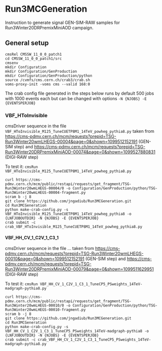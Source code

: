 # Run3MCGeneration

Instruction to generate signal GEN-SIM-RAW samples for Run3Winter20DRPremixMiniAOD campaign.

## General setup

```
cmsRel CMSSW_11_0_0_patch1
cd CMSSW_11_0_0_patch1/src
cmsenv
mkdir Configuration
mkdir Configuration/GenProduction
mkdir Configuration/GenProduction/python
source /cvmfs/cms.cern.ch/crab3/crab.sh
voms-proxy-init -voms cms --valid 168:0
```

The crab config file generated in the steps below runs by default 500 jobs with 1000 events each but can be changed with options `-N {NJOBS} -E {EVENTSPERJOB}`

### VBF_HToInvisible

cmsDriver sequence in the file `VBF_HToInvisible_M125_TuneCUETP8M1_14TeV_powheg_pythia8.py` taken from https://cms-pdmv.cern.ch/mcm/requests?prepid=TSG-Run3Winter20wmLHEGS-00004&page=0&shown=1099512152191 (GEN-SIM step) and https://cms-pdmv.cern.ch/mcm/requests?prepid=TSG-Run3Winter20DRPremixMiniAOD-00074&page=0&shown=1099527880831 (DIGI-RAW step)

To test it: `cmsRun VBF_HToInvisible_M125_TuneCUETP8M1_14TeV_powheg_pythia8.py`

```
curl https://cms-pdmv.cern.ch/mcm/public/restapi/requests/get_fragment/TSG-Run3Winter20wmLHEGS-00004/0 -o Configuration/GenProduction/python/TSG-Run3Winter20wmLHEGS-00004-fragment.py
scram b -j 8
git clone https://github.com/jngadiub/Run3MCGeneration.git
cd Run3MCGeneration
python make-crab-config.py -s VBF_HToInvisible_M125_TuneCUETP8M1_14TeV_powheg_pythia8 -o {LNFJOBOUTDIR} -N {NJOBS} -E {EVENTSPERJOB}
crab submit -c crab_VBF_HToInvisible_M125_TuneCUETP8M1_14TeV_powheg_pythia8.py
```

#### VBF_HH_CV_1_C2V_1_C3_1

cmsDriver sequence in the file ... taken from https://cms-pdmv.cern.ch/mcm/requests?prepid=TSG-Run3Winter20wmLHEGS-00010&page=0&shown=1099512152191 (GEN-SIM step) and https://cms-pdmv.cern.ch/mcm/requests?prepid=TSG-Run3Winter20DRPremixMiniAOD-00079&page=0&shown=1099511629951 (DIGI-RAW step)

To test it: `cmsRun VBF_HH_CV_1_C2V_1_C3_1_TuneCP5_PSweights_14TeV-madgraph-pythia8.py`

```
curl https://cms-pdmv.cern.ch/mcm/public/restapi/requests/get_fragment/TSG-Run3Winter20wmLHEGS-00010/0 -o Configuration/GenProduction/python/TSG-Run3Winter20wmLHEGS-00010-fragment.py
scram b -j 8
git clone https://github.com/jngadiub/Run3MCGeneration.git
cd Run3MCGeneration
python make-crab-config.py -s VBF_HH_CV_1_C2V_1_C3_1_TuneCP5_PSweights_14TeV-madgraph-pythia8 -o {LNFJOBOUTDIR} -N {NJOBS} -E {EVENTSPERJOB}
crab submit -c crab_VBF_HH_CV_1_C2V_1_C3_1_TuneCP5_PSweights_14TeV-madgraph-pythia8.py
```
